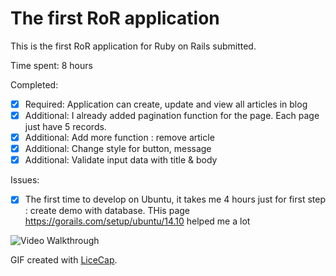 # The first RoR application

This is the first RoR application for Ruby on Rails submitted.

Time spent: 8 hours

Completed:

* [x] Required: Application can create, update and view all articles in blog
* [x] Additional: I already added pagination function for the page. Each page just have 5 records. 
* [x] Additional: Add more function : remove article
* [x] Additional: Change style for button, message
* [x] Additional: Validate input data with title & body

Issues:

* [x] The first time to develop on Ubuntu, it takes me 4 hours just for first step : create demo with database. THis page https://gorails.com/setup/ubuntu/14.10 helped me a lot

![Video Walkthrough](khang_blog.gif)

GIF created with [LiceCap](http://www.cockos.com/licecap/).
